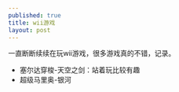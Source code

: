 ```yaml
---
published: true
title: wii游戏
layout: post
---
```


一直断断续续在玩wii游戏，很多游戏真的不错，记录。

* 塞尔达穿梭-天空之剑：站着玩比较有趣
* 超级马里奥-银河